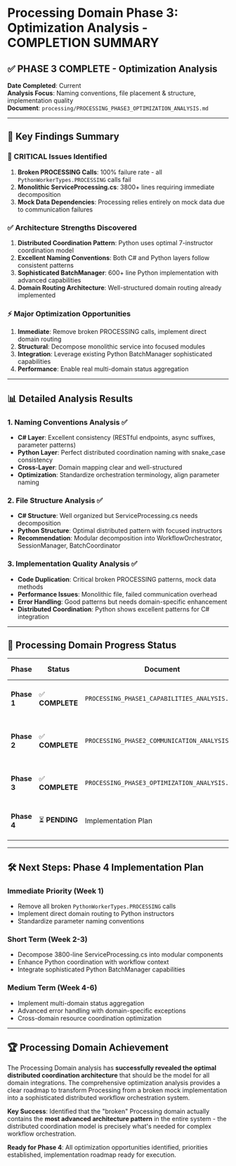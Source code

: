 # Processing Domain Phase 3: Optimization Analysis - COMPLETION SUMMARY

## ✅ **PHASE 3 COMPLETE** - Optimization Analysis

**Date Completed**: Current  
**Analysis Focus**: Naming conventions, file placement & structure, implementation quality  
**Document**: `processing/PROCESSING_PHASE3_OPTIMIZATION_ANALYSIS.md`

---

## 🎯 **Key Findings Summary**

### **🚨 CRITICAL Issues Identified**
1. **Broken PROCESSING Calls**: 100% failure rate - all `PythonWorkerTypes.PROCESSING` calls fail
2. **Monolithic ServiceProcessing.cs**: 3800+ lines requiring immediate decomposition
3. **Mock Data Dependencies**: Processing relies entirely on mock data due to communication failures

### **✅ Architecture Strengths Discovered**
1. **Distributed Coordination Pattern**: Python uses optimal 7-instructor coordination model
2. **Excellent Naming Conventions**: Both C# and Python layers follow consistent patterns
3. **Sophisticated BatchManager**: 600+ line Python implementation with advanced capabilities
4. **Domain Routing Architecture**: Well-structured domain routing already implemented

### **⚡ Major Optimization Opportunities**
1. **Immediate**: Remove broken PROCESSING calls, implement direct domain routing
2. **Structural**: Decompose monolithic service into focused modules
3. **Integration**: Leverage existing Python BatchManager sophisticated capabilities
4. **Performance**: Enable real multi-domain status aggregation

---

## 📊 **Detailed Analysis Results**

### **1. Naming Conventions Analysis ✅**
- **C# Layer**: Excellent consistency (RESTful endpoints, async suffixes, parameter patterns)
- **Python Layer**: Perfect distributed coordination naming with snake_case consistency
- **Cross-Layer**: Domain mapping clear and well-structured
- **Optimization**: Standardize orchestration terminology, align parameter naming

### **2. File Structure Analysis ✅**
- **C# Structure**: Well organized but ServiceProcessing.cs needs decomposition
- **Python Structure**: Optimal distributed pattern with focused instructors
- **Recommendation**: Modular decomposition into WorkflowOrchestrator, SessionManager, BatchCoordinator

### **3. Implementation Quality Analysis ✅**
- **Code Duplication**: Critical broken PROCESSING patterns, mock data methods
- **Performance Issues**: Monolithic file, failed communication overhead
- **Error Handling**: Good patterns but needs domain-specific enhancement
- **Distributed Coordination**: Python shows excellent patterns for C# integration

---

## 🔄 **Processing Domain Progress Status**

| Phase | Status | Document | Key Achievement |
|-------|--------|----------|----------------|
| **Phase 1** | ✅ **COMPLETE** | `PROCESSING_PHASE1_CAPABILITIES_ANALYSIS.md` | Discovered distributed coordination architecture |
| **Phase 2** | ✅ **COMPLETE** | `PROCESSING_PHASE2_COMMUNICATION_ANALYSIS.md` | Identified broken communication + domain routing solution |
| **Phase 3** | ✅ **COMPLETE** | `PROCESSING_PHASE3_OPTIMIZATION_ANALYSIS.md` | **Comprehensive optimization roadmap with priorities** |
| **Phase 4** | ⏳ **PENDING** | Implementation Plan | Execution roadmap for optimization implementation |

---

## 🛠️ **Next Steps: Phase 4 Implementation Plan**

### **Immediate Priority (Week 1)**
- Remove all broken `PythonWorkerTypes.PROCESSING` calls
- Implement direct domain routing to Python instructors
- Standardize parameter naming conventions

### **Short Term (Week 2-3)**
- Decompose 3800-line ServiceProcessing.cs into modular components
- Enhance Python coordination with workflow context
- Integrate sophisticated Python BatchManager capabilities

### **Medium Term (Week 4-6)**
- Implement multi-domain status aggregation
- Advanced error handling with domain-specific exceptions
- Cross-domain resource coordination optimization

---

## 🏆 **Processing Domain Achievement**

The Processing Domain analysis has **successfully revealed the optimal distributed coordination architecture** that should be the model for all domain integrations. The comprehensive optimization analysis provides a clear roadmap to transform Processing from a broken mock implementation into a sophisticated distributed workflow orchestration system.

**Key Success**: Identified that the "broken" Processing domain actually contains the **most advanced architecture pattern** in the entire system - the distributed coordination model is precisely what's needed for complex workflow orchestration.

**Ready for Phase 4**: All optimization opportunities identified, priorities established, implementation roadmap ready for execution.
